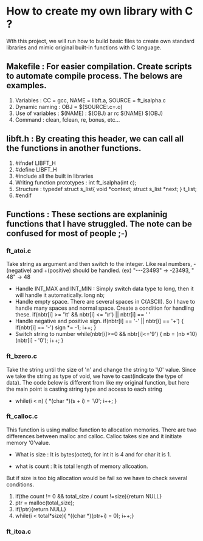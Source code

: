 # How to create my own library with C ?

Wth this project, we will run how to build basic files to create own standard libraries and mimic original built-in functions with C language.
</br>

## Makefile : For easier compilation. Create scripts to automate compile process. The belows are examples.

1. Variables : CC = gcc, NAME = libft.a, SOURCE = ft_isalpha.c
2. Dynamic naming : OBJ = $(SOURCE:.c=.o)
3. Use of variables : $(NAME) : $(OBJ) ar rc $(NAME) $(OBJ)
4. Command : clean, fclean, re, bonus, etc...
   </br>

## libft.h : By creating this header, we can call all the functions in another functions.

1. #ifndef LIBFT_H
2. #define LIBFT_H
3. #include all the built in libraries
4. Writing function prototypes : int ft_isalpha(int c);
5. Structure :
   typedef struct s_list{
   void *context;
   struct s_list *next;
   } t_list;
6. #endif
   </br>

## Functions : These sections are explaninig functions that I have struggled. The note can be confused for most of people ;-)

### ft_atoi.c

Take string as argument and then switch to the integer. Like real numbers, -(negative) and +(positive) should be handled.
(ex) "---23493" -> -23493, " 48" -> 48

- Handle INT_MAX and INT_MIN : Simply switch data type to long, then it will handle it automatically.
  long nb;
- Handle empty space. There are several spaces in C(ASCII). So I have to handle many spaces and normal space. Create a condition for handling these.
  if(nbtr[i] >= '\t' && nbtr[i] <= '\r') || nbtr[i] == ' '
- Handle negative and positive sign.
  if(nbtr[i] == '-' || nbtr[i] == '+')
  {
  if(nbtr[i] == '-')
  sign \*= -1;
  i++;
  }
- Switch string to number
  while(nbtr[i]>=0 && nbtr[i]<='9')
  {
  nb = (nb \*10) (nbtr[i] - '0');
  i++;
  }

### ft_bzero.c

Take the string until the size of 'n' and change the string to '\0' value. Since we take the string as type of void, we have to cast(indicate the type of data). The code below is different from like my original function, but here the main point is casting string type and access to each string

- while(i < n)
  {
  \*(char \*)(s + i) = '\0';
  i++;
  }

### ft_calloc.c

This function is using malloc function to allocation memories. There are two differences between malloc and calloc. Calloc takes size and it initiate memory '0'value.

- What is size : It is bytes(octet), for int it is 4 and for char it is 1.

- what is count : It is total length of memory allcoation.

But if size is too big allocation would be fail so we have to check several conditions.

1. if(the count != 0 && total_size / count !=size){return NULL}
2. ptr = malloc(total_size);
3. if(!ptr){return NULL}
4. while(i < total\*size){ \*((char \*)(ptr+i) = 0); i++;}

### ft_itoa.c

